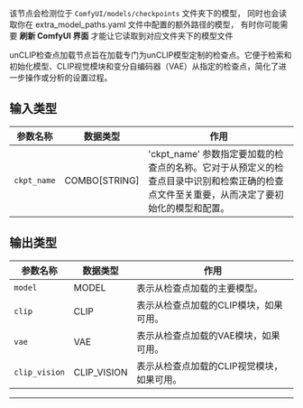 该节点会检测位于 `ComfyUI/models/checkpoints` 文件夹下的模型，
同时也会读取你在 extra_model_paths.yaml 文件中配置的额外路径的模型，
有时你可能需要 **刷新 ComfyUI 界面** 才能让它读取到对应文件夹下的模型文件

unCLIP检查点加载节点旨在加载专门为unCLIP模型定制的检查点。它便于检索和初始化模型、CLIP视觉模块和变分自编码器（VAE）从指定的检查点，简化了进一步操作或分析的设置过程。

## 输入类型

| 参数名称 | 数据类型 | 作用 |
| --- | --- | --- |
| `ckpt_name` | COMBO[STRING] | 'ckpt_name' 参数指定要加载的检查点的名称。它对于从预定义的检查点目录中识别和检索正确的检查点文件至关重要，从而决定了要初始化的模型和配置。 |

## 输出类型

| 参数名称 | 数据类型 | 作用 |
| --- | --- | --- |
| `model` | MODEL | 表示从检查点加载的主要模型。 |
| `clip` | CLIP | 表示从检查点加载的CLIP模块，如果可用。 |
| `vae` | VAE | 表示从检查点加载的VAE模块，如果可用。 |
| `clip_vision` | CLIP_VISION | 表示从检查点加载的CLIP视觉模块，如果可用。 |

---

